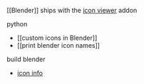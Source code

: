 [[Blender]] ships with the [icon viewer](https://docs.blender.org/manual/en/latest/addons/development/icon_viewer.html) addon

python
- [[custom icons in Blender]]
- [[print blender icon names]]

build blender
- [icon info](https://wiki.blender.org/wiki/Source/Interface/Icons) 